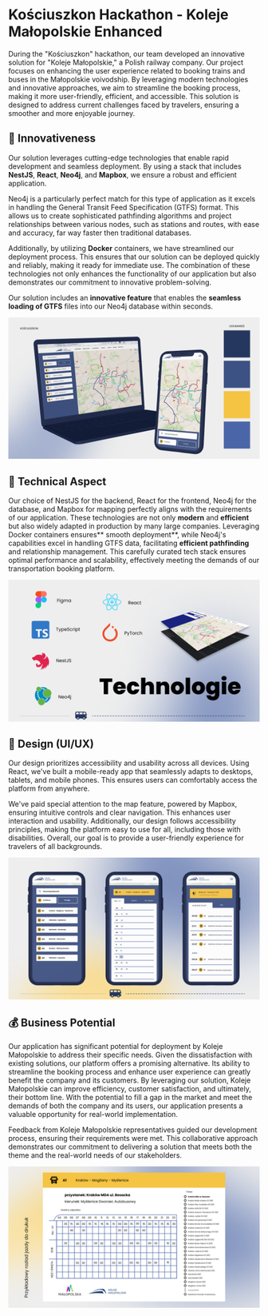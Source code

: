 # Kościuszkon Hackathon - Koleje Małopolskie Enhanced

During the "Kościuszkon" hackathon, our team developed an innovative solution for "Koleje Małopolskie," a Polish railway company. Our project focuses on enhancing the user experience related to booking trains and buses in the Małopolskie voivodship. By leveraging modern technologies and innovative approaches, we aim to streamline the booking process, making it more user-friendly, efficient, and accessible. This solution is designed to address current challenges faced by travelers, ensuring a smoother and more enjoyable journey.

## :rocket: Innovativeness

Our solution leverages cutting-edge technologies that enable rapid development and seamless deployment. By using a stack that includes **NestJS**, **React**, **Neo4j**, and **Mapbox**, we ensure a robust and efficient application.

Neo4j is a particularly perfect match for this type of application as it excels in handling the General Transit Feed Specification (GTFS) format. This allows us to create sophisticated pathfinding algorithms and project relationships between various nodes, such as stations and routes, with ease and accuracy, far way faster then traditional databases.

Additionally, by utilizing **Docker** containers, we have streamlined our deployment process. This ensures that our solution can be deployed quickly and reliably, making it ready for immediate use. The combination of these technologies not only enhances the functionality of our application but also demonstrates our commitment to innovative problem-solving.

Our solution includes an **innovative feature** that enables the **seamless loading of GTFS** files into our Neo4j database within seconds.

![Routes](https://github.com/legumiarze/.github/blob/main/profile/routes.png)

## :hammer: Technical Aspect

Our choice of NestJS for the backend, React for the frontend, Neo4j for the database, and Mapbox for mapping perfectly aligns with the requirements of our application. These technologies are not only **modern** and **efficient** but also widely adapted in production by many large companies. Leveraging Docker containers ensures** smooth deployment**, while Neo4j's capabilities excel in handling GTFS data, facilitating **efficient pathfinding** and relationship management. This carefully curated tech stack ensures optimal performance and scalability, effectively meeting the demands of our transportation booking platform.

![Tech Stack](https://github.com/legumiarze/.github/blob/main/profile/technologies.png)

## :tada: Design (UI/UX)

Our design prioritizes accessibility and usability across all devices. Using React, we've built a mobile-ready app that seamlessly adapts to desktops, tablets, and mobile phones. This ensures users can comfortably access the platform from anywhere.

We've paid special attention to the map feature, powered by Mapbox, ensuring intuitive controls and clear navigation. This enhances user interaction and usability. Additionally, our design follows accessibility principles, making the platform easy to use for all, including those with disabilities. Overall, our goal is to provide a user-friendly experience for travelers of all backgrounds.

![Mobile](https://github.com/legumiarze/.github/blob/main/profile/mobile.png)

## :moneybag: Business Potential

Our application has significant potential for deployment by Koleje Małopolskie to address their specific needs. Given the dissatisfaction with existing solutions, our platform offers a promising alternative. Its ability to streamline the booking process and enhance user experience can greatly benefit the company and its customers. By leveraging our solution, Koleje Małopolskie can improve efficiency, customer satisfaction, and ultimately, their bottom line. With the potential to fill a gap in the market and meet the demands of both the company and its users, our application presents a valuable opportunity for real-world implementation.

Feedback from Koleje Małopolskie representatives guided our development process, ensuring their requirements were met. This collaborative approach demonstrates our commitment to delivering a solution that meets both the theme and the real-world needs of our stakeholders.

![Business Potential](https://github.com/legumiarze/.github/blob/main/profile/schedule.png)
